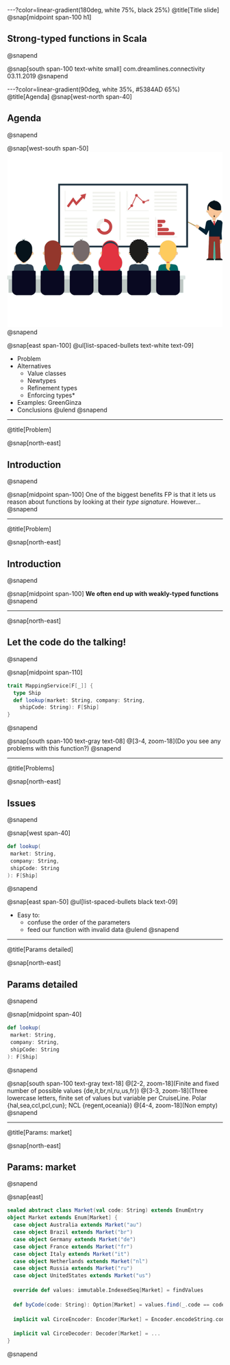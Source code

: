 ---?color=linear-gradient(180deg, white 75%, black 25%)
@title[Title slide]
@snap[midpoint span-100 h1]
## Strong-typed functions in Scala
@snapend

@snap[south span-100 text-white small]
com.dreamlines.connectivity
03.11.2019
@snapend

---?color=linear-gradient(90deg, white 35%, #5384AD 65%)
@title[Agenda]
@snap[west-north span-40]
## Agenda
@snapend

@snap[west-south span-50]
![IMAGE](assets/img/presentation.png)
@snapend

@snap[east span-100]
@ul[list-spaced-bullets text-white text-09]
- Problem
- Alternatives
    - Value classes
    - Newtypes
    - Refinement types
    - Enforcing types*
- Examples: GreenGinza
- Conclusions
@ulend
@snapend

---
@title[Problem]

@snap[north-east]
## Introduction
@snapend

@snap[midpoint span-100]
One of the biggest benefits FP is that it lets us reason about functions by looking at their *type signature*. However...
@snapend

---
@title[Problem]

@snap[north-east]
## Introduction
@snapend

@snap[midpoint span-100]
**We often end up with weakly-typed functions**
@snapend

---

@snap[north-east]
## Let the code do the talking!
@snapend

@snap[midpoint span-110]
```scala zoom-12
trait MappingService[F[_]] {
  type Ship
  def lookup(market: String, company: String,
    shipCode: String): F[Ship]
}
```
@snapend

@snap[south span-100 text-gray text-08]
@[3-4, zoom-18](Do you see any problems with this function?)
@snapend

---

@title[Problems]

@snap[north-east]
## Issues
@snapend

@snap[west span-40]
```scala zoom-12
def lookup(
 market: String,
 company: String,
 shipCode: String
): F[Ship]
```
@snapend

@snap[east span-50]
@ul[list-spaced-bullets black text-09]
- Easy to:
    - confuse the order of the parameters
    - feed our function with invalid data
@ulend
@snapend

---

@title[Params detailed]

@snap[north-east]
## Params detailed
@snapend

@snap[midpoint span-40]
```scala zoom-16
def lookup(
 market: String,
 company: String,
 shipCode: String
): F[Ship]
```
@snapend

@snap[south span-100 text-gray text-18]
@[2-2, zoom-18](Finite and fixed number of possible values {de,it,br,nl,ru,us,fr})
@[3-3, zoom-18](Three lowercase letters, finite set of values but variable per CruiseLine. Polar {hal,sea,ccl,pcl,cun}; NCL {regent,oceania})
@[4-4, zoom-18](Non empty)
@snapend

---

@title[Params: market]

@snap[north-east]
## Params: market
@snapend

@snap[east]
```scala zoom-16
sealed abstract class Market(val code: String) extends EnumEntry
object Market extends Enum[Market] {
  case object Australia extends Market("au")
  case object Brazil extends Market("br")
  case object Germany extends Market("de")
  case object France extends Market("fr")
  case object Italy extends Market("it")
  case object Netherlands extends Market("nl")
  case object Russia extends Market("ru")
  case object UnitedStates extends Market("us")

  override def values: immutable.IndexedSeq[Market] = findValues
  
  def byCode(code: String): Option[Market] = values.find(_.code == code)
  
  implicit val CirceEncoder: Encoder[Market] = Encoder.encodeString.contramap[Market](_.code)
  
  implicit val CirceDecoder: Decoder[Market] = ...
}
```
@snapend